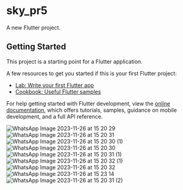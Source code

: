 # sky_pr5

A new Flutter project.

## Getting Started

This project is a starting point for a Flutter application.

A few resources to get you started if this is your first Flutter project:

- [Lab: Write your first Flutter app](https://docs.flutter.dev/get-started/codelab)
- [Cookbook: Useful Flutter samples](https://docs.flutter.dev/cookbook)

For help getting started with Flutter development, view the
[online documentation](https://docs.flutter.dev/), which offers tutorials,
samples, guidance on mobile development, and a full API reference.

![WhatsApp Image 2023-11-26 at 15 20 29](https://github.com/tvishabhatt/sky_Scrapper_weatherapp/assets/122964289/ef5a03b3-69cf-488b-9879-eabe343a4dfe)
![WhatsApp Image 2023-11-26 at 15 20 31](https://github.com/tvishabhatt/sky_Scrapper_weatherapp/assets/122964289/465fdd8d-3bb9-4445-a2c7-9e23a044d85d)
![WhatsApp Image 2023-11-26 at 15 20 30 (1)](https://github.com/tvishabhatt/sky_Scrapper_weatherapp/assets/122964289/bb6028de-73da-4c7f-becc-510572ee9d10)
![WhatsApp Image 2023-11-26 at 15 20 30](https://github.com/tvishabhatt/sky_Scrapper_weatherapp/assets/122964289/8e208001-ebf0-4152-99ec-c7b2e2481c84)
![WhatsApp Image 2023-11-26 at 15 20 31 (1)](https://github.com/tvishabhatt/sky_Scrapper_weatherapp/assets/122964289/cd3bee60-6e90-42e4-81f8-b7af47a2e104)
![WhatsApp Image 2023-11-26 at 15 20 32 (1)](https://github.com/tvishabhatt/sky_Scrapper_weatherapp/assets/122964289/1868d25c-cf58-473e-8d60-da463471ed5e)
![WhatsApp Image 2023-11-26 at 15 20 32](https://github.com/tvishabhatt/sky_Scrapper_weatherapp/assets/122964289/dd8c4f66-e049-4816-a53b-5d5ac61aaa5b)
![WhatsApp Image 2023-11-26 at 15 23 14](https://github.com/tvishabhatt/sky_Scrapper_weatherapp/assets/122964289/77efa2c4-71c5-4246-92f9-6e38b9849a23)
![WhatsApp Image 2023-11-26 at 15 20 31 (2)](https://github.com/tvishabhatt/sky_Scrapper_weatherapp/assets/122964289/082b171c-efb5-4eb9-8e35-ea3071ea9abb)

